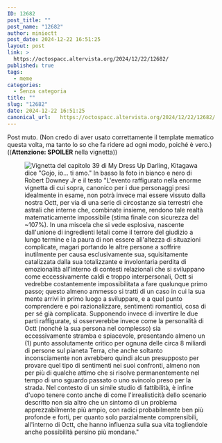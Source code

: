 ```yaml
---
ID: 12682
post_title: ""
post_name: "12682"
author: minioctt
post_date: 2024-12-22 16:51:25
layout: post
link: >
  https://octospacc.altervista.org/2024/12/22/12682/
published: true
tags:
  - meme
categories:
  - Senza categoria
title: ""
slug: "12682"
date: 2024-12-22 16:51:25
canonical_url:   https://octospacc.altervista.org/2024/12/22/12682/
---
```

<!-- wp:paragraph -->
<p markdown="1">Post muto. (Non credo di aver usato correttamente il template mematico questa volta, ma tanto lo so che fa ridere ad ogni modo, poiché è vero.) ((<strong>Attenzione: SPOILER</strong> nella vignetta))</p>
<!-- /wp:paragraph -->

<!-- wp:paragraph -->
<p markdown="1"></p>
<!-- /wp:paragraph -->

<!-- wp:image {"id":12688,"sizeSlug":"large","linkDestination":"none"} -->
<figure class="wp-block-image size-large"><img src="https://octospacc.github.io/microblog-mirror/assets/uploads/2024/12/IMG_20241222_163451-810x1440.jpg" alt="Vignetta del capitolo 39 di My Dress Up Darling, Kitagawa dice &quot;Gojo, io... ti amo.&quot;
In basso la foto in bianco e nero di Robert Downey Jr e il testo &quot;L'evento raffigurato nella enorme vignetta di cui sopra, canonico per i due personaggi presi idealmente in esame, non potrà invece mai essere vissuto dalla nostra Octt, per via di una serie di circostanze sia terrestri che astrali che interne che, combinate insieme, rendono tale realtà matematicamente impossibile (stima finale con sicurezza del ~107%). In una miscela che si vede esplosiva, nascente dall'unione di ingredienti letali come il terrore del giudizio a lungo termine e la paura di non essere all'altezza di situazioni complicate, magari portando le altre persone a soffrire inutilmente per causa esclusivamente sua, squisitamente catalizzata dalla sua totalizzante e involontaria perdita di emozionalità all'interno di contesti relazionali che si sviluppano come eccessivamente caldi e troppo interpersonali, Octt si vedrebbe costantemente impossibilitata a fare qualunque primo passo; questo almeno ammesso si tratti di un caso in cui la sua mente arrivi in primo luogo a sviluppare, e a quel punto comprendere e poi razionalizzare, sentimenti romantici, cosa di per sé già complicata. Supponendo invece di invertire le due parti raffigurate, si osserverebbe invece come la personalità di Octt (nonché la sua persona nel complesso) sia eccessivamente stramba e spiacevole, presentando almeno un (1) punto assolutamente critico per ognuna delle circa 8 miliardi di persone sul pianeta Terra, che anche soltanto inconsciamente non avrebbero quindi alcun presupposto per provare quel tipo di sentimenti nei suoi confronti, almeno non per più di qualche attimo che si risolve permanentemente nel tempo di uno sguardo passato o uno svincolo preso per la strada. Nel contesto di un simile studio di fattibilità, è infine d'uopo tenere conto anche di come l'irrealisticità dello scenario descritto non sia altro che un sintomo di un problema apprezzabilmente più ampio, con radici probabilmente ben più profonde e forti, per quanto solo parzialmente comprensibili, all'interno di Octt, che hanno influenza sulla sua vita togliendole anche possibilità persino più mondane.&quot;" class="wp-image-12688"/></figure>
<!-- /wp:image -->